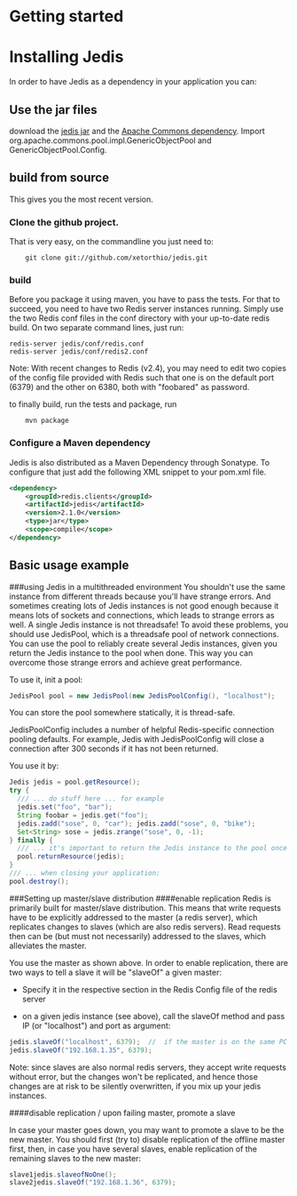 # Getting started

# Installing Jedis
In order to have Jedis as a dependency in your application you can:
## Use the jar files
download the [jedis jar](https://github.com/xetorthio/jedis/archives/master) and the [Apache Commons dependency](http://commons.apache.org/pool/download_pool.cgi). 
Import  org.apache.commons.pool.impl.GenericObjectPool and GenericObjectPool.Config.

## build from source 
This gives you the most recent version. 
### Clone the github project. 
That is very easy, on the commandline you just need to:
```
    git clone git://github.com/xetorthio/jedis.git
```
### build
Before you package it using maven, you have to pass the tests. For that to succeed, you need to have two Redis server instances running. Simply use the two Redis conf files in the conf directory with your up-to-date redis build. On two separate command lines, just run:
```
redis-server jedis/conf/redis.conf
redis-server jedis/conf/redis2.conf
```
Note: With recent changes to Redis (v2.4), you may need to edit two copies of the config file provided with Redis such that one is on the default port (6379) and the other on 6380, both with "foobared" as password.

to finally build, run the tests and package, run
```
    mvn package
```
 
### Configure a Maven dependency
Jedis is also distributed as a Maven Dependency through Sonatype. To configure that just add the following XML snippet to your pom.xml file.

```xml
<dependency>
    <groupId>redis.clients</groupId>
    <artifactId>jedis</artifactId>
    <version>2.1.0</version>
    <type>jar</type>
    <scope>compile</scope>
</dependency>
```
## Basic usage example 
###using Jedis in a multithreaded environment
You shouldn't use the same instance from different threads because you'll have strange errors. And sometimes creating lots of Jedis instances is not good enough because it means lots of sockets and connections, which leads to strange errors as well. A single Jedis instance is not threadsafe!
To avoid these problems, you should use JedisPool, which is a threadsafe pool of network connections. You can use the pool to reliably create several Jedis instances, given you return the Jedis instance to the pool when done. This way you can overcome those strange errors and achieve great performance.

To use it, init a pool:
```java
JedisPool pool = new JedisPool(new JedisPoolConfig(), "localhost");
```

You can store the pool somewhere statically, it is thread-safe. 

JedisPoolConfig includes a number of helpful Redis-specific connection pooling defaults. For example, Jedis with JedisPoolConfig will close a connection after 300 seconds if it has not been returned.

You use it by:

```java
Jedis jedis = pool.getResource();
try {
  /// ... do stuff here ... for example
  jedis.set("foo", "bar");
  String foobar = jedis.get("foo");
  jedis.zadd("sose", 0, "car"); jedis.zadd("sose", 0, "bike"); 
  Set<String> sose = jedis.zrange("sose", 0, -1);
} finally {
  /// ... it's important to return the Jedis instance to the pool once you've finished using it
  pool.returnResource(jedis);
}
/// ... when closing your application:
pool.destroy();
```

###Setting up master/slave distribution 
####enable replication
Redis is primarily built for master/slave distribution. This means that write requests have to be explicitly addressed to the master (a redis server), which replicates changes to slaves (which are also redis servers). Read requests then can be (but must not necessarily) addressed to the slaves, which alleviates the master.

You use the master as shown above. In order to enable replication, there are two ways to tell a slave it will be "slaveOf" a given master: 

* Specify it in the respective section in the Redis Config file of the redis server

* on a given jedis instance (see above), call the slaveOf method and pass IP (or "localhost") and port as argument:

```java
jedis.slaveOf("localhost", 6379);  //  if the master is on the same PC which runs your code
jedis.slaveOf("192.168.1.35", 6379); 
```

Note: since slaves are also normal redis servers, they accept write requests without error, but the changes won't be replicated, and hence those changes are at risk to be silently overwritten, if you mix up your jedis instances.

####disable replication / upon failing master, promote a slave

In case your master goes down, you may want to promote a slave to be the new master. You should first (try to) disable replication of the offline master first, then, in case you have several slaves, enable replication of the remaining slaves to the new master:

```java
slave1jedis.slaveofNoOne();
slave2jedis.slaveOf("192.168.1.36", 6379); 
```
